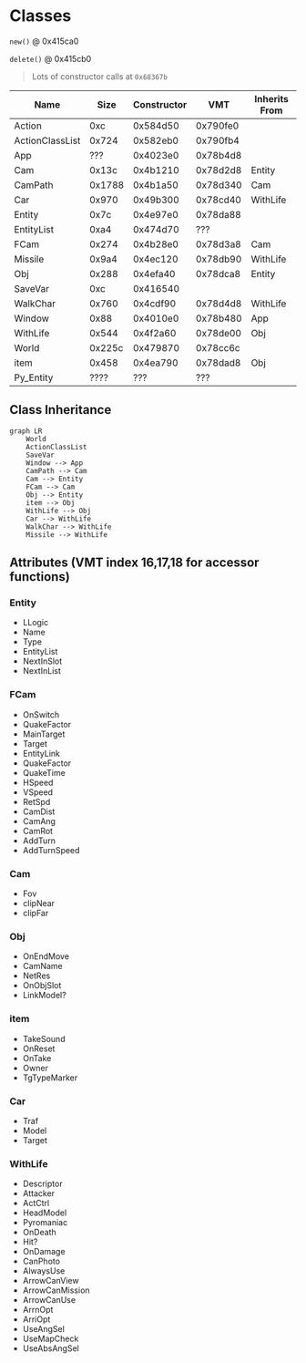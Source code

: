 # Classes

<!-- TODO: autogenerate? -->

`new()` @ 0x415ca0

`delete()` @ 0x415cb0

> Lots of constructor calls at `0x68367b`

|      Name       |  Size  | Constructor |   VMT    | Inherits From |
| --------------- | ------ | ----------- | -------- | ------------- |
| Action          | 0xc    | 0x584d50    | 0x790fe0 |               |
| ActionClassList | 0x724  | 0x582eb0    | 0x790fb4 |               |
| App             | ???    | 0x4023e0    | 0x78b4d8 |               |
| Cam             | 0x13c  | 0x4b1210    | 0x78d2d8 | Entity        |
| CamPath         | 0x1788 | 0x4b1a50    | 0x78d340 | Cam           |
| Car             | 0x970  | 0x49b300    | 0x78cd40 | WithLife      |
| Entity          | 0x7c   | 0x4e97e0    | 0x78da88 |               |
| EntityList      | 0xa4   | 0x474d70    | ???      |               |
| FCam            | 0x274  | 0x4b28e0    | 0x78d3a8 | Cam           |
| Missile         | 0x9a4  | 0x4ec120    | 0x78db90 | WithLife      |
| Obj             | 0x288  | 0x4efa40    | 0x78dca8 | Entity        |
| SaveVar         | 0xc    | 0x416540    |          |               |
| WalkChar        | 0x760  | 0x4cdf90    | 0x78d4d8 | WithLife      |
| Window          | 0x88   | 0x4010e0    | 0x78b480 | App           |
| WithLife        | 0x544  | 0x4f2a60    | 0x78de00 | Obj           |
| World           | 0x225c | 0x479870    | 0x78cc6c |               |
| item            | 0x458  | 0x4ea790    | 0x78dad8 | Obj           |
| Py_Entity       | ????   | ???         | ???      |               |

## Class Inheritance

```mermaid
graph LR
    World
    ActionClassList
    SaveVar
    Window --> App 
    CamPath --> Cam
    Cam --> Entity
    FCam --> Cam
    Obj --> Entity
    item --> Obj
    WithLife --> Obj
    Car --> WithLife
    WalkChar --> WithLife
    Missile --> WithLife
```

## Attributes (VMT index 16,17,18 for accessor functions)

### Entity

- LLogic
- Name
- Type
- EntityList
- NextInSlot
- NextInList

### FCam

- OnSwitch
- QuakeFactor
- MainTarget
- Target
- EntityLink
- QuakeFactor
- QuakeTime
- HSpeed
- VSpeed
- RetSpd
- CamDist
- CamAng
- CamRot
- AddTurn
- AddTurnSpeed

### Cam

- Fov
- clipNear
- clipFar

### Obj

- OnEndMove
- CamName
- NetRes
- OnObjSlot
- LinkModel?

### item

- TakeSound
- OnReset
- OnTake
- Owner
- TgTypeMarker

### Car

- Traf
- Model
- Target

### WithLife

- Descriptor
- Attacker
- ActCtrl
- HeadModel
- Pyromaniac
- OnDeath
- Hit?
- OnDamage
- CanPhoto
- AlwaysUse
- ArrowCanView
- ArrowCanMission
- ArrowCanUse
- ArrnOpt
- ArriOpt
- UseAngSel
- UseMapCheck
- UseAbsAngSel
